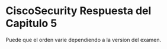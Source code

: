 # CiscoSecurity Respuesta del Capitulo 5

Puede que el orden varie dependiendo a la version del examen.

